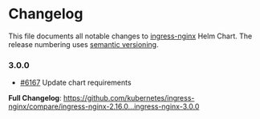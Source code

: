 # Changelog

This file documents all notable changes to [ingress-nginx](https://github.com/kubernetes/ingress-nginx) Helm Chart. The release numbering uses [semantic versioning](http://semver.org).

### 3.0.0

* [#6167](https://github.com/kubernetes/ingress-nginx/pull/6167) Update chart requirements

**Full Changelog**: https://github.com/kubernetes/ingress-nginx/compare/ingress-nginx-2.16.0...ingress-nginx-3.0.0
